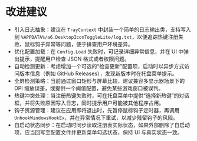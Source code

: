 # 改进建议

- 引入日志抽象：建议在 `TrayContext` 中封装一个简单的日志输出类，支持写入到 `%APPDATA%/a6.DesktopIconToggleLite/log.txt`，以便追踪热键注册失败、鼠标钩子异常等问题，便于排查用户环境差异。
- 优化配置加载：在 `Config.Load` 失败时，可记录详细异常信息，并在 UI 中弹出提示，提醒用户检查 JSON 格式或者权限问题。
- 自动检测更新：考虑增加一个可选的“检查更新”配置项，启动时以异步方式访问版本信息（例如 GitHub Releases），发现新版本时在托盘菜单提示。
- 全屏检测策略：当前通过窗口矩形与屏幕比较，建议兼容多显示器场景下的 DPI 缩放误差，或提供一个阈值配置，避免某些游戏窗口被误判。
- 热键冲突处理：当注册热键失败时，可在托盘菜单中提供“选择新热键”的对话框，并将失败原因写入日志，同时提示用户可能被其他程序占用。
- 钩子资源管理：建议在应用即将退出时，先暂停鼠标钩子定时器，再调用 `UnhookWindowsHookEx`，并在异常情况下重试，以减少残留钩子的风险。
- 自启动状态同步：在启动时同步读取注册表实际状态，如果外部删除了自启动项，应当回写至配置文件并更新菜单勾选状态，保持 UI 与真实状态一致。
